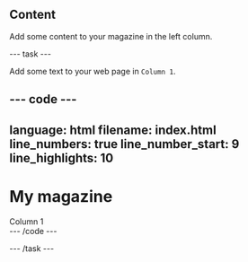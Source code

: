 ## Content

Add some content to your magazine in the left column.

--- task ---

Add some text to your web page in `Column 1`.

--- code ---
---
language: html
filename: index.html
line_numbers: true
line_number_start: 9
line_highlights: 10
---
<h1>My magazine</h1>
<div class="column1">
	Column 1
</div>
--- /code ---

--- /task ---